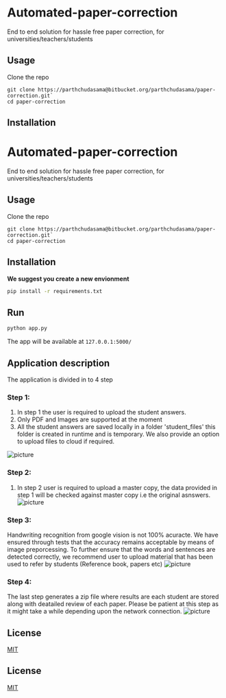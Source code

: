 # Automated-paper-correction

End to end solution for hassle free paper correction, for universities/teachers/students

## Usage

Clone the repo

    git clone https://parthchudasama@bitbucket.org/parthchudasama/paper-correction.git`
	cd paper-correction


## Installation

# Automated-paper-correction

End to end solution for hassle free paper correction, for universities/teachers/students

## Usage

Clone the repo

    git clone https://parthchudasama@bitbucket.org/parthchudasama/paper-correction.git`
	cd paper-correction


## Installation
**We suggest you create a new envionment**
```bash
pip install -r requirements.txt
```
## Run

```python
python app.py
```
The app will be available at  `127.0.0.1:5000/`

## Application description 
The application is divided in to 4 step
### Step 1:
1. In step 1 the user is required to upload the student answers.
2. Only PDF and Images are supported at the moment 
3. All the student answers are saved locally in a folder 'student_files' this folder is created in runtime and is temporary. We also provide an option to upload files to cloud if required.

![picture](https://bitbucket.org/parthchudasama/paper-correction/raw/a84cc7c98a1c97a86f2be15b18a9d2766025c7f2/static/screenshots/Step%201.png)

### Step 2:
1. In step 2 user is required to upload a master copy, the data provided in step 1 will be checked  against master copy i.e the original asnswers.
![picture](https://bitbucket.org/parthchudasama/paper-correction/raw/a84cc7c98a1c97a86f2be15b18a9d2766025c7f2/static/screenshots/Step%202.png)

### Step 3:
Handwriting recognition from google vision is not 100% acuracte. We have ensured through tests that the accuracy remains acceptable by means of image preporcessing. To further ensure that the words and sentences are detected correctly, we recommend user to upload material that has been used to refer by students (Reference book, papers etc)
![picture](https://bitbucket.org/parthchudasama/paper-correction/raw/a84cc7c98a1c97a86f2be15b18a9d2766025c7f2/static/screenshots/step%203.png)

### Step 4:
The last step generates a zip file where results are each student are stored along with deatailed review of each paper. 
Please be patient at this step as it might take a while depending upon the network connection.
![picture](https://bitbucket.org/parthchudasama/paper-correction/raw/a84cc7c98a1c97a86f2be15b18a9d2766025c7f2/static/screenshots/step%204.png)
## License

[MIT](https://choosealicense.com/licenses/mit/)


## License

[MIT](https://choosealicense.com/licenses/mit/)
